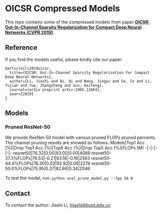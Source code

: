 # OICSR Compressed Models
This repo contains some of the compressed models from paper [**OICSR: Out-In-Channel Sparsity Regularization for Compact Deep Neural Networks (CVPR 2019)**](https://arxiv.org/abs/1905.11664).
## Reference
If you find the models useful, please kindly cite our paper:  
```
@article{li2019oicsr,
  title={OICSR: Out-In-Channel Sparsity Regularization for Compact Deep Neural Networks},
  author={Li, Jiashi and Qi, Qi and Wang, Jingyu and Ge, Ce and Li, Yujian and Yue, Zhangzhang and Sun, Haifeng},
  journal={arXiv preprint arXiv:1905.11664},
  year={2019}
}
```
## Models  
### Pruned ResNet-50  
We provide ResNet-50 model with various pruned FLOPs pruned percents. The channel pruning results are showed as follows:
Models|Top1 Acc (%)|Drop Top1 Acc (%)|Top5 Acc (%)|Drop Top5 Acc (%)|FLOPs (M)
-|-|-|-|-|-
resnet50|76.32|0.00|93.00|0.00|4089
resnet50-37.3%FLOPs|76.53|-0.21|93.16|-0.16|2563
resnet50-44.4%FLOPs|76.30|0.02|92.92|0.08|2274
resnet50-50.0%FLOPs|75.95|0.37|92.66|0.34|2046


To test the model, run:
`python eval_prune_model.py --fpp 50.0`

## Contact
To contact the author:
Jiashi Li, lijiashi@bupt.edu.cn
